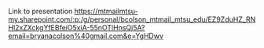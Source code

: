 Link to presentation
https://mtmailmtsu-my.sharepoint.com/:p:/g/personal/bcolson_mtmail_mtsu_edu/EZ9ZduHZ_RNHl2xZXckgYfEBfeiO5xiA-55nOTlHnsQj5A?email=bryanacolson%40gmail.com&e=YgHDwv
